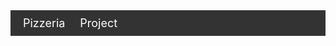 <!DOCTYPE html>
<html lang="es">
<head>
    <meta charset="UTF-8">
    <meta name="viewport" content="width=device-width, initial-scale=1.0">
    <title>Menú de Navegación</title>
    <style>
        nav {
            background-color: #333;
            padding: 10px;
        }
        nav a {
            color: white;
            text-decoration: none;
            margin: 10px;
            font-size: 18px;
        }
    </style>
</head>
<body>
    <nav>
        <a href="https://yiotrt.github.io/pipshass/">Pizzeria</a>
        <a href=" https://yiotrt.github.io/exoctics/">Project</a>
    </nav>
</body>
</html>
